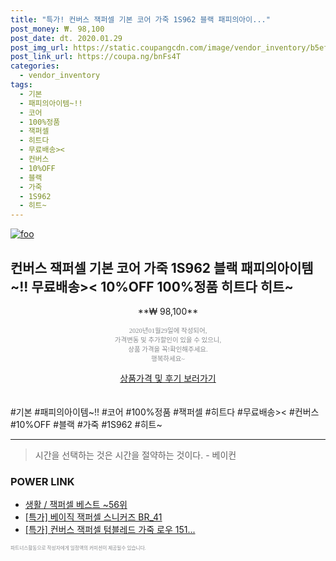 ```yaml
--- 
title: "특가! 컨버스 잭퍼셀 기본 코어 가죽 1S962 블랙 패피의아이..." 
post_money: ₩. 98,100 
post_date: dt. 2020.01.29 
post_img_url: https://static.coupangcdn.com/image/vendor_inventory/b5ef/2d280d12c84424011e335b4bbe394496209e9f537fd26bb950cbdcf56240.jpg 
post_link_url: https://coupa.ng/bnFs4T 
categories: 
  - vendor_inventory 
tags: 
  - 기본 
  - 패피의아이템~!! 
  - 코어 
  - 100%정품 
  - 잭퍼셀 
  - 히트다 
  - 무료배송>< 
  - 컨버스 
  - 10%OFF 
  - 블랙 
  - 가죽 
  - 1S962 
  - 히트~ 
--- 
```

[![foo](https://static.coupangcdn.com/image/vendor_inventory/b5ef/2d280d12c84424011e335b4bbe394496209e9f537fd26bb950cbdcf56240.jpg)](https://coupa.ng/bnFs4T) 

## 컨버스 잭퍼셀 기본 코어 가죽 1S962 블랙 패피의아이템~!! 무료배송>< 10%OFF 100%정품 히트다 히트~ 
<p style="text-align: center;">**₩ 98,100**</p> 
<p style="text-align: center;"><span style="color: #898c8f; font-family: Georgia,Times,serif; font-size: 0.75em;">2020년01월29일에 작성되어, <br>가격변동 및 추가할인이 있을 수 있으니,<br> 상품 가격을 꼭!확인해주세요.<br>행복하세요~</span> 
</p>	 
<div markdown="0" style="text-align: center;"><a href="https://coupa.ng/bnFs4T" class="btn btn--success">상품가격 및 후기 보러가기</a></div> 
<br><br> 
  #기본 #패피의아이템~!! #코어 #100%정품 #잭퍼셀 #히트다 #무료배송>< #컨버스 #10%OFF #블랙 #가죽 #1S962 #히트~ 
<hr> 

> 시간을 선택하는 것은 시간을 절약하는 것이다. - 베이컨 


### POWER LINK

* <a href="https://blog.naver.com/santokki14/221788288938" target="_blank">생활 / 잭퍼셀 베스트 ~56위</a>
* <a href="https://blog.naver.com/an0733/221789510274" target="_blank">[특가] 베이직 잭퍼셀 스니커즈 BR_41</a>
* <a href="https://blog.naver.com/sakai111/221788343489" target="_blank">[특가] 컨버스 잭퍼셀 텀블레드 가죽 로우 151...</a>

<span style="color: #898c8f; font-family: Georgia,Times,serif; font-size: 0.55em;">파트너스활동으로 작성자에게 일정액의 커미션이 제공될수 있습니다.</span> 
